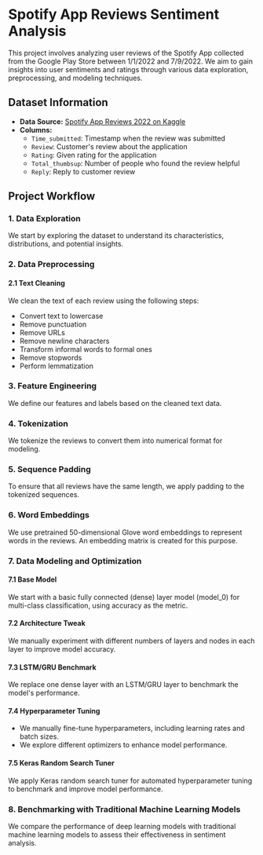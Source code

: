# Spotify App Reviews Sentiment Analysis

This project involves analyzing user reviews of the Spotify App collected from the Google Play Store between 1/1/2022 and 7/9/2022. We aim to gain insights into user sentiments and ratings through various data exploration, preprocessing, and modeling techniques.

## Dataset Information

- **Data Source:** [Spotify App Reviews 2022 on Kaggle](https://www.kaggle.com/datasets/mfaaris/spotify-app-reviews-2022)
- **Columns:**
  - `Time_submitted`: Timestamp when the review was submitted
  - `Review`: Customer's review about the application
  - `Rating`: Given rating for the application
  - `Total_thumbsup`: Number of people who found the review helpful
  - `Reply`: Reply to customer review

## Project Workflow

### 1. Data Exploration

We start by exploring the dataset to understand its characteristics, distributions, and potential insights.

### 2. Data Preprocessing

#### 2.1 Text Cleaning

We clean the text of each review using the following steps:
- Convert text to lowercase
- Remove punctuation
- Remove URLs
- Remove newline characters
- Transform informal words to formal ones
- Remove stopwords
- Perform lemmatization

### 3. Feature Engineering

We define our features and labels based on the cleaned text data.

### 4. Tokenization

We tokenize the reviews to convert them into numerical format for modeling.

### 5. Sequence Padding

To ensure that all reviews have the same length, we apply padding to the tokenized sequences.

### 6. Word Embeddings

We use pretrained 50-dimensional Glove word embeddings to represent words in the reviews. An embedding matrix is created for this purpose.

### 7. Data Modeling and Optimization

#### 7.1 Base Model

We start with a basic fully connected (dense) layer model (model_0) for multi-class classification, using accuracy as the metric.

#### 7.2 Architecture Tweak

We manually experiment with different numbers of layers and nodes in each layer to improve model accuracy.

#### 7.3 LSTM/GRU Benchmark

We replace one dense layer with an LSTM/GRU layer to benchmark the model's performance.

#### 7.4 Hyperparameter Tuning

- We manually fine-tune hyperparameters, including learning rates and batch sizes.
- We explore different optimizers to enhance model performance.

#### 7.5 Keras Random Search Tuner

We apply Keras random search tuner for automated hyperparameter tuning to benchmark and improve model performance.

### 8. Benchmarking with Traditional Machine Learning Models

We compare the performance of deep learning models with traditional machine learning models to assess their effectiveness in sentiment analysis.




